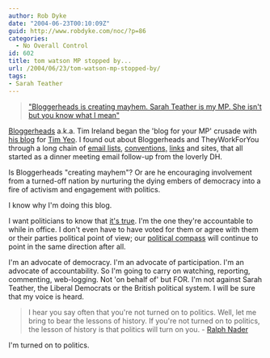 ```yaml
---
author: Rob Dyke
date: "2004-06-23T00:10:09Z"
guid: http://www.robdyke.com/noc/?p=86
categories:
  - No Overall Control
id: 602
title: tom watson MP stopped by...
url: /2004/06/23/tom-watson-mp-stopped-by/
tags:
- Sarah Teather
---
```

> ["Bloggerheads is creating mayhem. Sarah Teather is my MP. She isn't but you know what I mean"](http://www.tom-watson.co.uk/archives/001802.html)

[Bloggerheads](http://www.bloggerheads.com) a.k.a. Tim Ireland began the 'blog for your MP' crusade with [his blog](http://tim-yeo.blogspot.com/) for [Tim Yeo](http://www.theyworkforyou.com/mp/?pid=10658). I found out about Bloggerheads and TheyWorkForYou through a long chain of [email lists,](http://www.ntk.net/) [conventions,](http://www.xcom2002.com/nc04/) [links](http://www.mysociety.org/) and sites, that all started as a dinner meeting email follow-up from the loverly DH.

Is Bloggerheads "creating mayhem"? Or are he encouraging involvement from a turned-off nation by nurturing the dying embers of democracy into a fire of activism and engagement with politics.

I know why I'm doing this blog.

I want politicians to know that [it's true](http://www.theyworkforyou.com). I'm the one they're accountable to while in office. I don't even have to have voted for them or agree with them or their parties political point of view; our [political compass](http://www.politicalcompass.org/) will continue to point in the same direction after all.

I'm an advocate of democracy. I'm an advocate of participation. I'm an advocate of accountability. So I'm going to carry on watching, reporting, commenting, web-logging. Not 'on behalf of' but FOR. I'm not against Sarah Teather, the Liberal Democrats or the British political system. I will be sure that my voice is heard.

> I hear you say often that you're not turned on to politics. Well, let me bring to bear the lessons of history. If you're not turned on to politics, the lesson of history is that politics will turn on you. - [Ralph Nader](http://gnn.tv/countdown/rn_script.html)

I'm turned on to politics.